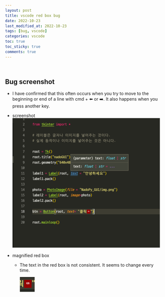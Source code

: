 ```yaml
---
layout: post
title: vscode red box bug
date: 2022-10-23
last_modified_at: 2022-10-23
tags: [bug, vscode]
categories: vscode
toc: true
toc_sticky: true
comments: true
---
```

<br/>

## Bug screenshot

- I have confirmed that this often occurs when you try to move to the beginning or end of a line with cmd + ⬅️ or ➡️. It also happens when you press another key.

- screenshot
![bug](/assets/image/2022-10-24-vscode1.png)  

- magnified red box
  - The text in the red box is not consistent. It seems to change every time.

    ![bug](/assets/image/2022-10-24-vscode2.png)